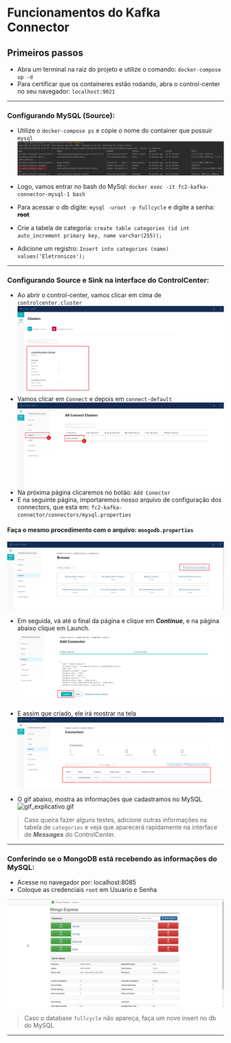 # Funcionamentos do Kafka Connector

## Primeiros passos

- Abra um terminal na raiz do projeto e utilize o comando: `docker-compose up -d`
- Para certificar que os containeres estão rodando, abra o control-center no seu navegador: `localhost:9021`

---

### Configurando MySQL (Source):

- Utilize o `docker-compose ps` e copie o nome do container que possuir `mysql`
![img_3.png](img_3.png)

- Logo, vamos entrar no bash do MySql: `docker exec -it fc2-kafka-connector-mysql-1 bash`
- Para acessar o db digite: `mysql -uroot -p fullcycle` e digite a senha: ~~**root**~~
- Crie a tabela de categoria: `create table categories (id int auto_increment primary key, name varchar(255));`
- Adicione um registro: `Insert into categories (name) values('Eletronicos');`

---

### Configurando Source e Sink na interface do ControlCenter:
- Ao abrir o control-center, vamos clicar em cima de `controlcenter.cluster`
  ![img.png](img.png)
- Vamos clicar em `Connect` e depois em `connect-default`
  ![img_1.png](img_1.png)
- Na próxima página clicaremos no botão: `Add Conector`
- E na seguinte página, importaremos nosso arquivo de configuração dos connectors,
que esta em: `fc2-kafka-connector/connectors/mysql.properties`

#### Faça o mesmo procedimento com o arquivo: `mongodb.properties`

![img_2.png](img_2.png)
- Em seguida, vá até o final da página e clique em _**Continue**_, e na página abaixo
clique em Launch.
![img_4.png](img_4.png)
- E assim que criado, ele irá mostrar na tela
![img_5.png](img_5.png)

- O gif abaixo, mostra as informações que cadastramos no MySQL
![gif_explicativo.gif](gif_explicativo.gif)

> Caso queira fazer alguns testes, adicione outras informações na tabela de `categories`
e veja que aparecerá rapidamente na interface de **_Messages_** do ControlCenter.

---

### Conferindo se o MongoDB está recebendo as informações do MySQL:

- Acesse no navegador por: localhost:8085
- Coloque as credenciais `root` em Usuario e Senha

![gif_interface_mongodb.gif](gif_interface_mongodb.gif)
> Caso o database `fullcycle` não apareça, faça um novo insert no db do MySQL

---